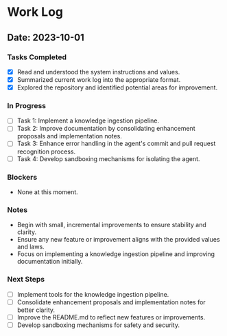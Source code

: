 # Work Log

## Date: 2023-10-01

### Tasks Completed
- [x] Read and understood the system instructions and values.
- [x] Summarized current work log into the appropriate format.
- [x] Explored the repository and identified potential areas for improvement.

### In Progress
- [ ] Task 1: Implement a knowledge ingestion pipeline.
- [ ] Task 2: Improve documentation by consolidating enhancement proposals and implementation notes.
- [ ] Task 3: Enhance error handling in the agent's commit and pull request recognition process.
- [ ] Task 4: Develop sandboxing mechanisms for isolating the agent.

### Blockers
- None at this moment.

### Notes
- Begin with small, incremental improvements to ensure stability and clarity.
- Ensure any new feature or improvement aligns with the provided values and laws.
- Focus on implementing a knowledge ingestion pipeline and improving documentation initially.

### Next Steps
- [ ] Implement tools for the knowledge ingestion pipeline.
- [ ] Consolidate enhancement proposals and implementation notes for better clarity.
- [ ] Improve the README.md to reflect new features or improvements.
- [ ] Develop sandboxing mechanisms for safety and security.
